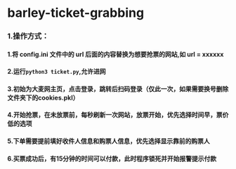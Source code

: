 # barley-ticket-grabbing

### 1.操作方式：
#### 1.将 config.ini 文件中的 url 后面的内容替换为想要抢票的网站,如 url = xxxxxx

#### 2.运行```python3 ticket.py```,允许进网

#### 3.初始为大麦网主页，点击登录，跳转后扫码登录（仅此一次，如果需要换号删除文件夹下的cookies.pkl）

#### 4.开始抢票，在未放票前，每秒刷新一次网站，放票开始，优先选择时间早，票价低的选项

#### 5.下单需要提前填好收件人信息和购票人信息，优先选择显示靠前的购票人

#### 6.买票成功后，有15分钟的时间可以付款，此时程序锁死并开始报警提示付款
